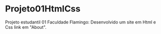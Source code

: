 # Projeto01HtmlCss
Projeto estudantil 01 Faculdade Flamingo:
Desenvolvido um site em Html e Css link  em "About".

